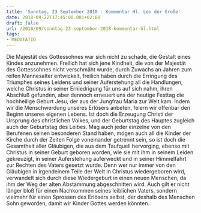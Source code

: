 ```yaml
---
title: 'Sonntag, 23 September 2018 : Kommentar Hl. Leo der Große'
date: 2018-09-22T17:45:00.001+02:00
draft: false
url: /2018/09/sonntag-23-september-2018-kommentar-hl.html
tags: 
- MEDITATIO
---
```


Die Majestät des Gottessohnes war sich nicht zu schade, die Gestalt eines Kindes anzunehmen. Freilich hat sich jene Kindheit, die von der Majestät des Gottessohnes nicht verschmäht wurde, durch Zuwachs an Jahren zum reifen Mannesalter entwickelt, freilich haben durch die Erringung des Triumphes seines Leidens und seiner Auferstehung all die Handlungen, welche Christus in seiner Erniedrigung für uns auf sich nahm, ihren Abschluß gefunden, aber dennoch erneuert uns der heutige Festtag die hochheilige Geburt Jesu, der aus der Jungfrau Maria zur Welt kam. Indem wir die Menschwerdung unseres Erlösers anbeten, feiern wir offenbar den Beginn unseres eigenen Lebens. Ist doch die Erzeugung Christi der Ursprung des christlichen Volkes, und der Geburtstag des Hauptes zugleich auch der Geburtstag des Leibes. Mag auch jeder einzelne von den Berufenen seinen besonderen Stand haben, mögen auch all die Kinder der Kirche durch der Zeiten Folge voneinander getrennt sein, so ist doch die Gesamtheit aller Gläubigen, die aus dem Taufquell hervorging, ebenso mit Christus in seiner Geburt geboren worden, wie sie mit ihm in seinem Leiden gekreuzigt, in seiner Auferstehung auferweckt und in seiner Himmelfahrt zur Rechten des Vaters gesetzt wurde. Denn wer nur immer von den Gläubigen in irgendeinem Teile der Welt in Christus wiedergeboren wird, verwandelt sich durch diese Wiedergeburt in einen neuen Menschen, da ihm der Weg der alten Abstammung abgeschnitten wird. Auch gilt er nicht länger bloß für einen Nachkommen seines leiblichen Vaters, sondern vielmehr für einen Sprossen des Erlösers selbst, der deshalb des Menschen Sohn geworden, damit wir Kinder Gottes werden könnten.